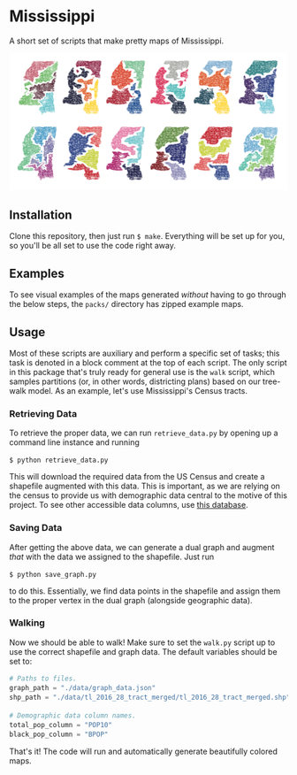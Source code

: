 # Mississippi
A short set of scripts that make pretty maps of Mississippi.

![Twelve multicolor maps of Mississippi.](many-mississippis.png)

## Installation
Clone this repository, then just run `$ make`. Everything will be set up for you,
so you'll be all set to use the code right away.

## Examples
To see visual examples of the maps generated _without_ having to go through
the below steps, the `packs/` directory has zipped example maps.

## Usage
Most of these scripts are auxiliary and perform a specific set of tasks; this
task is denoted in a block comment at the top of each script. The only script
in this package that's truly ready for general use is the `walk` script, which
samples partitions (or, in other words, districting plans) based on our tree-walk
model. As an example, let's use Mississippi's Census tracts.

### Retrieving Data
To retrieve the proper data, we can run `retrieve_data.py` by opening up a
command line instance and running

`$ python retrieve_data.py`

This will download the required data from the US Census and create a
shapefile augmented with this data. This is important, as we are relying on the
census to provide us with demographic data central to the motive of this project.
To see other accessible data columns, use [this database](http://bit.ly/2OEABto).

### Saving Data
After getting the above data, we can generate a dual graph and augment _that_
with the data we assigned to the shapefile. Just run

`$ python save_graph.py`

to do this. Essentially, we find data points in the shapefile and assign them to
the proper vertex in the dual graph (alongside geographic data).

### Walking
Now we should be able to walk! Make sure to set the `walk.py` script up to
use the correct shapefile and graph data. The default variables should be set to:

```python
# Paths to files.
graph_path = "./data/graph_data.json"
shp_path = "./data/tl_2016_28_tract_merged/tl_2016_28_tract_merged.shp"

# Demographic data column names.
total_pop_column = "POP10"
black_pop_column = "BPOP"
```

That's it! The code will run and automatically generate beautifully colored maps.